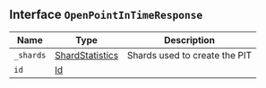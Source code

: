 ## Interface `OpenPointInTimeResponse`

| Name | Type | Description |
| - | - | - |
| `_shards` | [ShardStatistics](./ShardStatistics.md) | Shards used to create the PIT |
| `id` | [Id](./Id.md) | &nbsp; |
